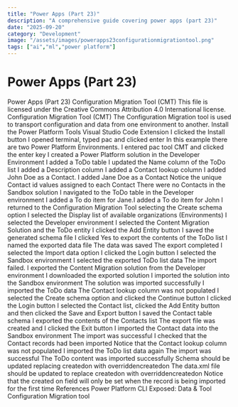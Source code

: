 ```yaml
---
title: "Power Apps (Part 23)"
description: "A comprehensive guide covering power apps (part 23)"
date: "2025-09-20"
category: "Development"
image: "/assets/images/powerapps23configurationmigrationtool.png"
tags: ["ai","ml","power platform"]
---
```


# Power Apps (Part 23)

Power Apps (Part 23) Configuration Migration Tool (CMT) This file is licensed under the Creative Commons Attribution 4.0 International license. Configuration Migration Tool (CMT) The Configuration Migration tool is used to transport configuration and data from one environment to another. Install the Power Platform Tools Visual Studio Code Extension I clicked the Install button I opened terminal, typed pac and clicked enter In this example there are two Power Platform Environments. I entered pac tool CMT and clicked the enter key I created a Power Platform solution in the Developer Environment I added a ToDo table I updated the Name column of the ToDo list I added a Description column I added a Contact lookup column I added John Doe as a Contact. I added Jane Doe as a Contact Notice the unique Contact id values assigned to each Contact There were no Contacts in the Sandbox solution I navigated to the ToDo table in the Developer environment I added a To do item for Jane.I added a To do item for John I returned to the Configuration Migration Tool selecting the Create schema option I selected the Display list of available organizations (Environments) I selected the Developer environment I selected the Content Migration Solution and the ToDo entity I clicked the Add Entity button I saved the generated schema file I clicked Yes to export the contents of the ToDo list I named the exported data file The data was saved The export completed I selected the Import data option I clicked the Login button I selected the Sandbox environment I selected the exported ToDo list data The import failed. I exported the Content Migration solution from the Developer environment I downloaded the exported solution I imported the solution into the Sandbox environment The solution was imported successfully I imported the ToDo data The Contact lookup column was not populated I selected the Create schema option and clicked the Continue button I clicked the Login button I selected the Contact list, clicked the Add Entity button and then clicked the Save and Export button I saved the Contact table schema I exported the contents of the Contacts list The export file was created and I clicked the Exit button I imported the Contact data into the Sandbox environment The import was successful I checked that the Contact records had been imported Notice that the Contact lookup column was not populated I imported the ToDo list data again The import was successful The ToDo content was imported successfully Schema should be updated replacing createdon with overriddencreatedon The data.xml file should be updated to replace createdon with overriddencreatedon Notice that the created on field will only be set when the record is being imported for the first time References Power Platform CLI Exposed: Data & Tool Configuration Migration tool
